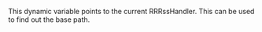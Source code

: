 This dynamic variable points to the current RRRssHandler. This can be used to find out the base path.